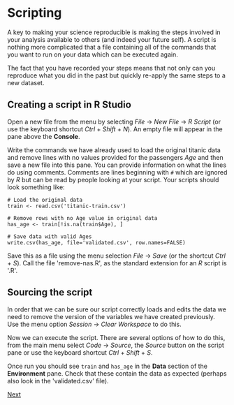# Scripting

A key to making your science reproducible is making the steps involved in your analysis available to others (and indeed your future self).
A script is nothing more complicated that a file containing all of the commands that you want to run on your data which can be executed again.

The fact that you have recorded your steps means that not only can you reproduce what you did in the past but quickly re-apply the same steps to a new dataset.

## Creating a script in R Studio

Open a new file from the menu by selecting *File* -> *New File* -> *R Script* (or use the keyboard shortcut *Ctrl* + *Shift* + *N*).
An empty file will appear in the pane above the **Console**.

Write the commands we have already used to load the original titanic data and remove lines with no values provided for the passengers *Age* and then save a new file into this pane.
You can provide information on what the lines do using comments.
Comments are lines beginning with `#` which are ignored by *R* but can be read by people looking at your script.
Your scripts should look something like:

```
# Load the original data
train <- read.csv('titanic-train.csv')

# Remove rows with no Age value in original data
has_age <- train[!is.na(train$Age), ]

# Save data with valid Ages
write.csv(has_age, file='validated.csv', row.names=FALSE)
```

Save this as a file using the menu selection *File* -> *Save* (or the shortcut *Ctrl* + *S*).
Call the file 'remove-nas.R', as the standard extension for an *R* script is '.R'.

## Sourcing the script

In order that we can be sure our script correctly loads and edits the data we need to remove the version of the variables we have created previously.
Use the menu option *Session* -> *Clear Workspace* to do this.

Now we can execute the script.
There are several options of how to do this, from the main menu select *Code* -> *Source*, the *Source* button on the script pane or use the keyboard shortcut *Ctrl* + *Shift* + *S*.

Once run you should see `train` and `has_age` in the **Data** section of the **Environment** pane.
Check that these contain the data as expected (perhaps also look in the 'validated.csv' file).

[Next]()

